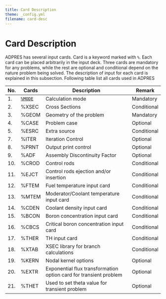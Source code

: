 ```yaml
---
title: Card Description
theme: _config.yml
filename: card-desc
---
```


# Card Description

ADPRES has several input cards. Card is a keyword marked with `%`. Each card can be placed arbitrarily in the input deck. Three cards are mandatory for any problems, while the rest are optional and conditional depend on the nature problem being solved. The description of input for each card is explained in this subsection. Following table list all cards used in ADPRES

| **No.** | **Cards** | **Description** | **Remark** |
| --- | --- | --- | --- |
| 1. | [`%MODE`](https://imronuke.github.io/ADPRES/mode) | Calculation mode | Mandatory |
| 2. | %XSEC | Cross Sections | Conditional |
| 3. | %GEOM | Geometry of the problem | Mandatory |
| 4. | %CASE | Problem case | Optional |
| 5. | %ESRC | Extra source | Conditional |
| 7. | %ITER | Iteration Control | Optional |
| 8. | %PRNT | Output print control | Optional |
| 9. | %ADF | Assembly Discontinuity Factor | Optional |
| 10. | %CROD | Control rods | Conditional |
| 11. | %EJCT | Control rods ejection and/or insertion | Conditional |
| 12. | %FTEM | Fuel temperature input card | Conditional |
| 13. | %MTEM | Moderator/Coolant temperature input card | Conditional |
| 14. | %CDEN | Coolant density input card | Conditional |
| 15. | %BCON | Boron concentration input card | Conditional |
| 16. | %CBCS | Critical boron concentration input card | Conditional |
| 17. | %THER | TH input card | Conditional |
| 18. | %XTAB | XSEC library for branch calculations | Conditional |
| 19. | %KERN | Nodal kernel options | Optional |
| 20. | %EXTR | Exponential flux transformation option card for transient problem | Optional |
| 21. | %THET | Used to set theta value for transient problem | Optional |
